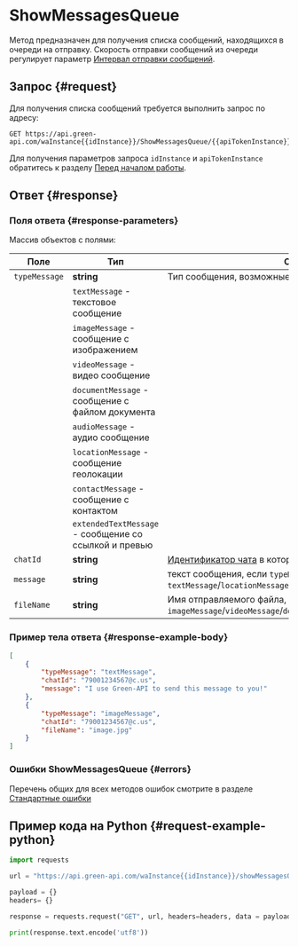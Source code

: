 # ShowMessagesQueue

Метод предназначен для получения списка сообщений, находящихся в очереди на отправку.
Скорость отправки сообщений из очереди регулирует параметр [Интервал отправки сообщений](../send-messages-delay.md).

## Запрос {#request}

Для получения списка сообщений требуется выполнить запрос по адресу:
```
GET https://api.green-api.com/waInstance{{idInstance}}/ShowMessagesQueue/{{apiTokenInstance}}
```

Для получения параметров запроса `idInstance` и `apiTokenInstance` обратитесь к разделу [Перед началом работы](../../before-start.md#parameters).

## Ответ {#response}

### Поля ответа {#response-parameters}

Массив объектов с полями:

Поле | Тип |  Описание
----- | ----- | ----- 
`typeMessage` | **string** | Тип сообщения, возможные значения:
| | `textMessage` - текстовое сообщение
| | `imageMessage` - сообщение с изображением
| | `videoMessage` - видео сообщение
| | `documentMessage` - сообщение с файлом документа
| | `audioMessage` - аудио сообщение
| | `locationMessage` - сообщение геолокации
| | `contactMessage` - сообщение с контактом
| | `extendedTextMessage` - сообщение со ссылкой и превью
`chatId` | **string** | [Идентификатор чата](../chat-id.md) в который сообщение будет отправлено
`message` | **string** |  текст сообщения, если `typeMessage` = `textMessage`/`locationMessage`/`contactMessage`/`extendedTextMessage`
`fileName` | **string** | Имя отправляемого файла, если `typeMessage` = `imageMessage`/`videoMessage`/`documentMessage`/`audioMessage`

### Пример тела ответа {#response-example-body}

```json
[
    {
        "typeMessage": "textMessage",
        "chatId": "79001234567@c.us",
        "message": "I use Green-API to send this message to you!"
    },
    {
        "typeMessage": "imageMessage",
        "chatId": "79001234567@c.us",
        "fileName": "image.jpg"
    }
]
```

### Ошибки ShowMessagesQueue {#errors}

Перечень общих для всех методов ошибок смотрите в разделе [Стандартные ошибки](../common-errors.md)

## Пример кода на Python  {#request-example-python}

```python
import requests

url = "https://api.green-api.com/waInstance{{idInstance}}/showMessagesQueue/{{apiTokenInstance}}"

payload = {}
headers= {}

response = requests.request("GET", url, headers=headers, data = payload)

print(response.text.encode('utf8'))
```